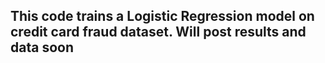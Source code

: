 ## This code trains a Logistic Regression model on credit card fraud dataset. Will post results and data soon
